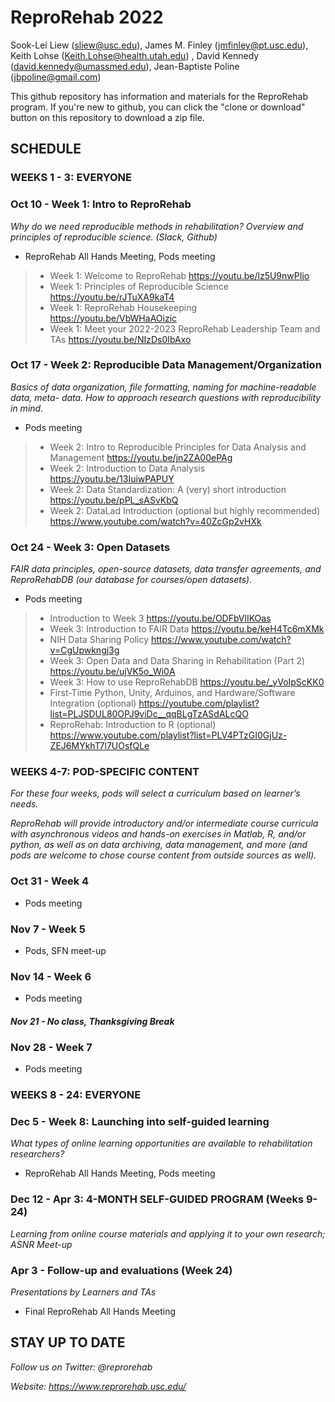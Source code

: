 # ReproRehab 2022

Sook-Lei Liew (sliew@usc.edu), James M. Finley (jmfinley@pt.usc.edu), Keith Lohse (Keith.Lohse@health.utah.edu) , David Kennedy (david.kennedy@umassmed.edu), Jean-Baptiste Poline (jbpoline@gmail.com)

This github repository has information and materials for the ReproRehab program. If you're new to github, you can click the "clone or download" button on this repository to download a zip file. 

## SCHEDULE

### **WEEKS 1 - 3: EVERYONE**
### Oct 10 - Week 1: Intro to ReproRehab 
*Why do we need reproducible methods in rehabilitation? Overview and principles of reproducible science. (Slack, Github)*
- ReproRehab All Hands Meeting, Pods meeting

> - Week 1: Welcome to ReproRehab https://youtu.be/lz5U9nwPIjo
> - Week 1: Principles of Reproducible Science https://youtu.be/rJTuXA9kaT4
> - Week 1: ReproRehab Housekeeping https://youtu.be/VbWHaAOizic
> - Week 1: Meet your 2022-2023 ReproRehab Leadership Team and TAs https://youtu.be/NIzDs0IbAxo

### Oct 17 - Week 2: Reproducible Data Management/Organization 
*Basics of data organization, file formatting, naming for machine-readable data, meta- data. How to approach research questions with reproducibility in mind.*
- Pods meeting

> - Week 2: Intro to Reproducible Principles for Data Analysis and Management https://youtu.be/jn2ZA00ePAg
> - Week 2: Introduction to Data Analysis https://youtu.be/13IuiwPAPUY
> - Week 2: Data Standardization: A (very) short introduction https://youtu.be/pPL_sASvKbQ
> - Week 2: DataLad Introduction (optional but highly recommended) https://www.youtube.com/watch?v=40ZcGp2vHXk

### Oct 24 - Week 3: Open Datasets
*FAIR data principles, open-source datasets, data transfer agreements, and ReproRehabDB (our database for courses/open datasets).*
- Pods meeting
> - Introduction to Week 3 https://youtu.be/ODFbVlIKOas
> - Week 3: Introduction to FAIR Data https://youtu.be/keH4Tc6mXMk
> - NIH Data Sharing Policy https://www.youtube.com/watch?v=CgUpwkngj3g
> - Week 3: Open Data and Data Sharing in Rehabilitation (Part 2) https://youtu.be/ujVK5o_Wi0A
> - Week 3: How to use ReproRehabDB https://youtu.be/_yVoIpScKK0
> - First-Time Python, Unity, Arduinos, and Hardware/Software Integration (optional) https://youtube.com/playlist?list=PLJSDUL80OPJ9viDc__qqBLgTzASdALcQO
> - ReproRehab: Introduction to R (optional) https://www.youtube.com/playlist?list=PLV4PTzGI0GjUz-ZEJ6MYkhT7l7UOsfQLe


### **WEEKS 4-7: POD-SPECIFIC CONTENT**
*For these four weeks, pods will select a curriculum based on learner’s needs.*

*ReproRehab will provide introductory and/or intermediate course curricula with asynchronous videos and hands-on exercises in Matlab, R, and/or python, as well as on data archiving, data management, and more (and pods are welcome to chose course content from outside sources as well).*


### Oct 31 - Week 4
- Pods meeting

### Nov 7 - Week 5
- Pods, SFN meet-up

### Nov 14 - Week 6
- Pods meeting

#### *Nov 21 - No class, Thanksgiving Break*

### Nov 28 - Week 7
- Pods meeting

### **WEEKS 8 - 24: EVERYONE**

### Dec 5 - Week 8: Launching into self-guided learning
*What types of online learning opportunities are available to rehabilitation researchers?*
- ReproRehab All Hands Meeting, Pods meeting


### Dec 12 - Apr 3: 4-MONTH SELF-GUIDED PROGRAM (Weeks 9-24)
*Learning from online course materials and applying it to your own research; ASNR Meet-up*

### Apr 3 - Follow-up and evaluations (Week 24)
*Presentations by Learners and TAs*
- Final ReproRehab All Hands Meeting

## STAY UP TO DATE
*Follow us on Twitter: @reprorehab*

*Website: https://www.reprorehab.usc.edu/*
